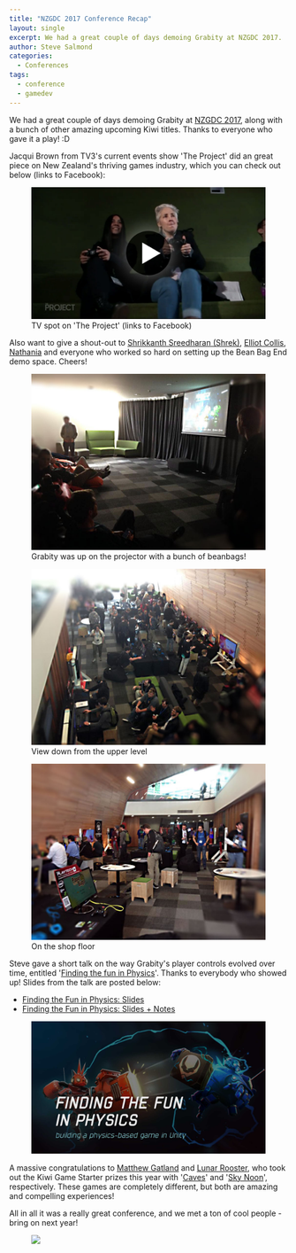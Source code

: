 ```yaml
---
title: "NZGDC 2017 Conference Recap"
layout: single
excerpt: We had a great couple of days demoing Grabity at NZGDC 2017.
author: Steve Salmond
categories:
  - Conferences
tags:
  - conference
  - gamedev
---
```


We had a great couple of days demoing Grabity at [NZGDC 2017](http://www.nz-gdc.com/), along with a bunch of other amazing upcoming Kiwi titles. Thanks to everyone who gave it a play! :D

Jacqui Brown from TV3's current events show 'The Project' did an great piece on New Zealand's thriving games industry, which you can check out below (links to Facebook):

<figure>
    <a href="https://www.facebook.com/groups/1670088149923113/permalink/1882984045300188/"><img src="/assets/images/nzgdc/nzgdc-the-project-thumb.jpg"></a>
    <figcaption>TV spot on 'The Project' (links to Facebook)</figcaption>
</figure>

Also want to give a shout-out to [Shrikkanth Sreedharan (Shrek)](https://www.facebook.com/shrikkanth), [Elliot Collis](https://www.facebook.com/elliot.collis), [Nathania](https://www.facebook.com/natsum77) and everyone who worked so hard on setting up the Bean Bag End demo space. Cheers!

<figure>
    <a href="/assets/images/nzgdc/bean-bag-end-01.jpg"><img src="/assets/images/nzgdc/bean-bag-end-01.jpg"></a>
    <figcaption>Grabity was up on the projector with a bunch of beanbags!</figcaption>
</figure>

<figure>
    <a href="/assets/images/nzgdc/bean-bag-end-02.jpg"><img src="/assets/images/nzgdc/bean-bag-end-02.jpg"></a>
    <figcaption>View down from the upper level</figcaption>
</figure>

<figure>
    <a href="/assets/images/nzgdc/bean-bag-end-03.jpg"><img src="/assets/images/nzgdc/bean-bag-end-03.jpg"></a>
    <figcaption>On the shop floor</figcaption>
</figure>


Steve gave a short talk on the way Grabity's player controls evolved over time, entitled '[Finding the fun in Physics](http://sched.co/Bo8Y)'.  Thanks to everybody who showed up!  Slides from the talk are posted below:

- [Finding the Fun in Physics: Slides](/assets/pdf/nzgdc17/FindingTheFunInPhysicsSlides.pdf)
- [Finding the Fun in Physics: Slides + Notes](/assets/pdf/nzgdc17/FindingTheFunInPhysicsNotes.pdf)

<figure>
    <a href="/assets/pdf/nzgdc17/FindingTheFunInPhysicsSlides.pdf"><img src="/assets/images/nzgdc/nzgdc-talk-splash.jpg"></a>
</figure>


A massive congratulations to [Matthew Gatland](https://twitter.com/mgatland) and [Lunar Rooster](http://lunarrooster.com/), who took out the Kiwi Game Starter prizes this year with '[Caves](http://www.matthewgatland.com/games/caves/)' and '[Sky Noon](http://lunarrooster.com/sky-noon/)', respectively.  These games are completely different, but both are amazing and compelling experiences!

All in all it was a really great conference, and we met a ton of cool people - bring on next year! 

<figure>
    <a href="http://www.nz-gdc.com/"><img src="https://cdn.schd.ws/nzgdc17/img/logo.png?1501975137"></a>
</figure>